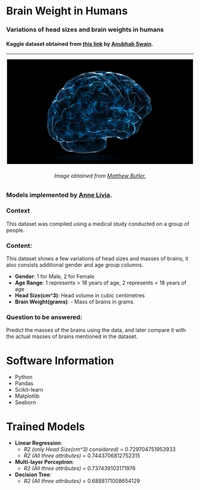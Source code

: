 # Brain Weight in Humans
<h3> Variations of head sizes and brain weights in humans </h3>
<h4> Kaggle dataset obtained from <a href="https://www.kaggle.com/anubhabswain/brain-weight-in-humans">this link</a> 
by <a href="https://www.kaggle.com/anubhabswain">Anubhab Swain</a>.</h3>

<hr/>

<p align="center"><img src="data/giphy.gif"/></p>
<h6 align="center">Image obtained from <a href="https://giphy.com/butler/">Matthew Butler.</a></h6>
  
### Models implemented by <a href="https://github.com/AnneLivia">Anne Livia</a>.

### Context

This dataset was compiled using a medical study conducted on a group of people.

### Content:

This dataset shows a few variations of head sizes and masses of brains, it also consists additional gender and age group columns.

- **Gender**: 1 for Male, 2 for Female
- **Age Range**: 1 represents > 18 years of age, 2 represents < 18 years of age
- **Head Size(cm^3)**: Head volume in cubic centimetres
- **Brain Weight(grams)**: - Mass of brains in grams

### Question to be answered:

Predict the masses of the brains using the data, and later compare it with the actual masses of brains mentioned in the dataset.

# Software Information

  - Python
  - Pandas
  - Scikit-learn
  - Matplotlib
  - Seaborn

# Trained Models 
  - **Linear Regression**: 
    - *R2 (only Head Size(cm^3) considered)* = 0.729704751953933
    - *R2 (All three attributes)* = 0.7443706812752315
  - **Multi-layer Perceptron**:
    - *R2 (All three attributes)* = 0.737439103171976
  - **Decision Tree**:
    - *R2 (All three attributes)* = 0.6888171008654129
